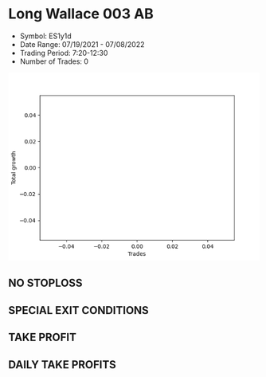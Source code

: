 # Long Wallace 003 AB 
- Symbol: ES1y1d
- Date Range: 07/19/2021 - 07/08/2022
- Trading Period: 7:20-12:30
- Number of Trades: 0

![Plot](LongWallace003ABES1y1d.png)
## NO STOPLOSS









## SPECIAL EXIT CONDITIONS 


## TAKE PROFIT











## DAILY TAKE PROFITS




























